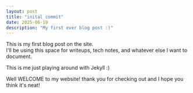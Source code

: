 ```yaml
---
layout: post
title: "inital commit"
date: 2025-06-19
description: "My first ever blog post :)"
---
```


This is my first blog post on the site.  
I'll be using this space for writeups, tech notes, and whatever else I want to document.

This is me just playing around with Jekyll :)

Well WELCOME to my website! thank you for checking out and I hope you think it's neat!